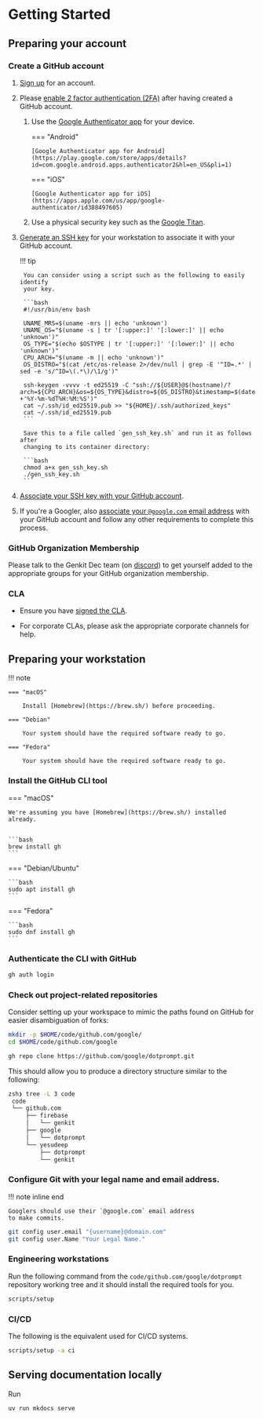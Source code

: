 # Getting Started

## Preparing your account

### Create a GitHub account

1. [Sign up](https://github.com/signup) for an account.

2. Please [enable 2 factor authentication
   (2FA)](https://docs.github.com/en/authentication/securing-your-account-with-two-factor-authentication-2fa)
   after having created a GitHub account.

    1.  Use the [Google Authenticator
        app](https://support.google.com/accounts/answer/1066447?hl=en&co=GENIE.Platform%3DAndroid)
        for your device.

        === "Android"

            [Google Authenticator app for Android](https://play.google.com/store/apps/details?id=com.google.android.apps.authenticator2&hl=en_US&pli=1)

        === "iOS"

            [Google Authenticator app for iOS](https://apps.apple.com/us/app/google-authenticator/id388497605)

    2.  Use a physical security key such as the [Google
        Titan](https://store.google.com/product/titan_security_key?hl=en-US).

4. [Generate an SSH
   key](https://docs.github.com/en/authentication/connecting-to-github-with-ssh/generating-a-new-ssh-key-and-adding-it-to-the-ssh-agent)
   for your workstation to associate it with your GitHub account.

    !!! tip

        You can consider using a script such as the following to easily identify
        your key.

        ```bash
        #!/usr/bin/env bash

        UNAME_MRS=$(uname -mrs || echo 'unknown')
        UNAME_OS="$(uname -s | tr '[:upper:]' '[:lower:]' || echo 'unknown')"
        OS_TYPE="$(echo $OSTYPE | tr '[:upper:]' '[:lower:]' || echo 'unknown')"
        CPU_ARCH="$(uname -m || echo 'unknown')"
        OS_DISTRO="$(cat /etc/os-release 2>/dev/null | grep -E '^ID=.*' | sed -e 's/^ID=\(.*\)/\1/g')"

        ssh-keygen -vvvv -t ed25519 -C "ssh://${USER}@$(hostname)/?arch=${CPU_ARCH}&os=${OS_TYPE}&distro=${OS_DISTRO}&timestamp=$(date +'%Y-%m-%dT%H:%M:%S')"
        cat ~/.ssh/id_ed25519.pub >> "${HOME}/.ssh/authorized_keys"
        cat ~/.ssh/id_ed25519.pub
        ```

        Save this to a file called `gen_ssh_key.sh` and run it as follows after
        changing to its container directory:

        ```bash
        chmod a+x gen_ssh_key.sh
        ./gen_ssh_key.sh
        ```

5. [Associate your SSH key with your GitHub account](https://docs.github.com/en/authentication/connecting-to-github-with-ssh/adding-a-new-ssh-key-to-your-github-account).

6. If you're a Googler, also [associate your `@google.com` email
   address](https://docs.github.com/en/account-and-profile/setting-up-and-managing-your-personal-account-on-github/managing-email-preferences/adding-an-email-address-to-your-github-account)
   with your GitHub account and follow any other requirements to complete this
   process.

### GitHub Organization Membership

Please talk to the Genkit Dec team (on [discord](https://discord.gg/qXt5zzQKpc))
to get yourself added to the appropriate groups for your GitHub organization
membership.

### CLA

* Ensure you have [signed the CLA](https://cla.developers.google.com/).

* For corporate CLAs, please ask the appropriate corporate channels for help.

## Preparing your workstation

!!! note

    === "macOS"

        Install [Homebrew](https://brew.sh/) before proceeding.

    === "Debian"

        Your system should have the required software ready to go.

    === "Fedora"

        Your system should have the required software ready to go.

### Install the GitHub CLI tool

=== "macOS"

    We're assuming you have [Homebrew](https://brew.sh/) installed
    already.


    ```bash
    brew install gh
    ```

=== "Debian/Ubuntu"

    ```bash
    sudo apt install gh
    ```

=== "Fedora"

    ```bash
    sudo dnf install gh
    ```

### Authenticate the CLI with GitHub

```bash
gh auth login
```

### Check out project-related repositories

Consider setting up your workspace to mimic the paths found on GitHub for easier
disambiguation of forks:

```bash
mkdir -p $HOME/code/github.com/google/
cd $HOME/code/github.com/google

gh repo clone https://github.com/google/dotprompt.git
```

This should allow you to produce a directory structure similar to the following:

```bash
zsh❯ tree -L 3 code
 code
 └── github.com
     ├── firebase
     │   └── genkit
     ├── google
     │   └── dotprompt
     └── yesudeep
         ├── dotprompt
         └── genkit
```

### Configure Git with your legal name and email address.

!!! note inline end

    Googlers should use their `@google.com` email address
    to make commits.

```bash
git config user.email "{username}@domain.com"
git config user.Name "Your Legal Name."
```


### Engineering workstations

Run the following command from the `code/github.com/google/dotprompt` repository
working tree and it should install the required tools for you.

```bash
scripts/setup
```

### CI/CD

The following is the equivalent used for CI/CD systems.

```bash
scripts/setup -a ci
```

## Serving documentation locally

Run

```shell
uv run mkdocs serve
```
